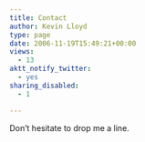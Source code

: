 ```yaml
---
title: Contact
author: Kevin Lloyd
type: page
date: 2006-11-19T15:49:21+00:00
views:
  - 13
aktt_notify_twitter:
  - yes
sharing_disabled:
  - 1

---
```

Don&#8217;t hesitate to drop me a line.

<div role="form" class="wpcf7" id="wpcf7-f567-o1" dir="ltr">
  <div class="screen-reader-response">
  </div>
</div>

&nbsp;